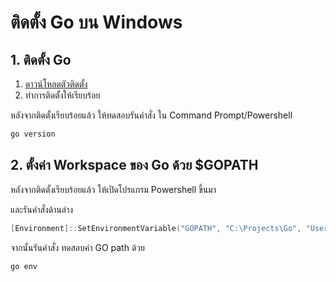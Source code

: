 
# ติดตั้ง Go บน Windows

## 1. ติดตั้ง Go

1. [ดาวน์โหลดตัวติดตั้ง](https://golang.org/dl/)
2. ทำการติดตั้งให้เรียบร้อย

หลังจากติดตั้งเรียบร้อยแล้ว ให้ทดสอบรันคำสั่ง ใน Command Prompt/Powershell

```bash
go version
```

## 2. ตั้งค่า Workspace ของ Go ด้วย $GOPATH

หลังจากติดตั้งเรียบร้อยแล้ว ให้เปิดโปรแกรม Powershell ขึ้นมา 

และรันคำสั่งด้านล่าง 

```powershell
[Environment]::SetEnvironmentVariable("GOPATH", "C:\Projects\Go", "User")
```

จากนั้นรันคำสั่ง ทดสอบค่า GO path ด้วย

```bash
go env
```